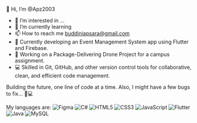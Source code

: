  👋 Hi, I’m @Apz2003
 
-  👀 I’m interested in ...
- 🌱 I’m currently learning 
- 📫 How to reach me buddiniapsara@gmail.com
- 🔧 Currently developing an Event Management System app using Flutter and Firebase.
- 🚀 Working on a Package-Delivering Drone Project for a campus assignment.
- 💻 Skilled in Git, GitHub, and other version control tools for collaborative, clean, and efficient code management.



Building the future, one line of code at a time.
Also, I might have a few bugs to fix... 🐞💻




My languages are:
![Figma](https://img.shields.io/badge/Figma-red?style=for-the-badge&logo=figma)
![C#](https://img.shields.io/badge/C%23-blue?style=for-the-badge&logo=c-sharp)
![HTML5](https://img.shields.io/badge/HTML5-E34F26?style=for-the-badge&logo=html5&logoColor=white)
![CSS3](https://img.shields.io/badge/CSS3-1572B6?style=for-the-badge&logo=css3&logoColor=white)
![JavaScript](https://img.shields.io/badge/JavaScript-F7DF1E?style=for-the-badge&logo=javascript&logoColor=black)
![Flutter](https://img.shields.io/badge/Flutter-blue?style=for-the-badge&logo=flutter)
![Java](https://img.shields.io/badge/Java-ED8B00?style=for-the-badge&logo=java&logoColor=white)
![MySQL](https://img.shields.io/badge/MySQL-4479A1?style=for-the-badge&logo=mysql&logoColor=white)

